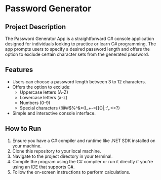# Password Generator

## Project Description

The Password Generator App is a straightforward C# console application designed for individuals looking to practice or learn C# programming. The app prompts users to specify a desired password length and offers the option to exclude certain character sets from the generated password.


## Features

- Users can choose a password length between 3 to 12 characters.
- Offers the option to exclude:
  - Uppercase letters (A-Z)
  - Lowercase letters (a-z)
  - Numbers (0-9)
  - Special characters (!@#$%^&*()_+-=[]{}|;:',.<>?)
- Simple and interactive console interface.

## How to Run

1. Ensure you have a C# compiler and runtime like .NET SDK installed on your machine.
2. Clone this repository to your local machine.
3. Navigate to the project directory in your terminal.
4. Compile the program using the C# compiler or run it directly if you're using an IDE that supports C#.
5. Follow the on-screen instructions to perform calculations.